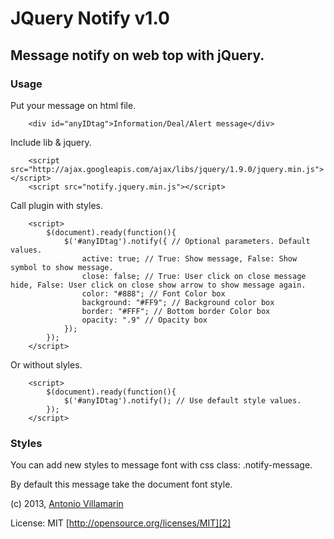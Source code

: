 # JQuery Notify v1.0

## Message notify on web top with jQuery.

### Usage

Put your message on html file.

~~~
	<div id="anyIDtag">Information/Deal/Alert message</div>
~~~

Include lib & jquery.

~~~  
	<script src="http://ajax.googleapis.com/ajax/libs/jquery/1.9.0/jquery.min.js"></script>
	<script src="notify.jquery.min.js"></script>
~~~

Call plugin with styles.

~~~
	<script>
		$(document).ready(function(){
			$('#anyIDtag').notify({ // Optional parameters. Default values.
				active: true; // True: Show message, False: Show symbol to show message.
				close: false; // True: User click on close message hide, False: User click on close show arrow to show message again.
				color: "#888"; // Font Color box
				background: "#FF9"; // Background color box
				border: "#FFF"; // Bottom border Color box
				opacity: ".9" // Opacity box
			});
		});
	</script>
~~~

Or without slyles.

~~~
	<script>
		$(document).ready(function(){
			$('#anyIDtag').notify(); // Use default style values.
		});
	</script>
~~~

### Styles

You can add new styles to message font with css class: .notify-message.

By default this message take the document font style.

(c) 2013, [Antonio Villamarin][1]
 
License: MIT [http://opensource.org/licenses/MIT][2]
 
[1]: http://ant.onio.org
[2]: http://opensource.org/licenses/MIT
